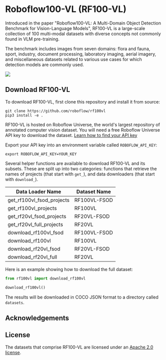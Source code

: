 # Roboflow100-VL (RF100-VL)

Introduced in the paper "Roboflow100-VL: A Multi-Domain Object Detection
Benchmark for Vision-Language Models", RF100-VL is a large-scale collection of 100 multi-modal datasets with diverse concepts not commonly found in VLM pre-training.

The benchmark includes images from seven domains: flora and fauna, sport, industry, document processing, laboratory imaging, aerial imagery, and miscellaneous datasets related to various use cases for which detection models are commonly used.

![](https://media.roboflow.com/rf100vl/results.png)

## Download RF100-VL

To download RF100-VL, first clone this repository and install it from source:

```
git clone https://github.com/roboflow/rf100vl
pip3 install -e .
```

RF100-VL is hosted on Roboflow Universe, the world's largest repository of annotated computer vision dataset. You will need a free Roboflow Universe API key to download the dataset. [Learn how to find your API key]()

Export your API key into an environment variable called `ROBOFLOW_API_KEY`:

```
export ROBOFLOW_API_KEY=YOUR_KEY
```

Several helper functions are available to download RF100-VL and its subsets. These are split up into two categories: functions that retrieve the names of projects (that start with `get_`), and data downloaders (that start with `download_`).

| Data Loader Name               | Dataset Name           |
|--------------------------------|------------------------|
| get_rf100vl_fsod_projects      | RF100VL-FSOD          |
| get_rf100vl_projects           | RF100VL               |
| get_rf20vl_fsod_projects       | RF20VL-FSOD           |
| get_rf20vl_full_projects       | RF20VL           |
| download_rf100vl_fsod          | RF100VL-FSOD          |
| download_rf100vl               | RF100VL               |
| download_rf20vl_fsod           | RF20VL-FSOD           |
| download_rf20vl_full           | RF20VL           |

Here is an example showing how to download the full dataset:

```python
from rf100vl import download_rf100vl

download_rf100vl()
```

The results will be downloaded in COCO JSON format to a directory called `datasets`.

## Acknowledgements



## License

The datasets that comprise RF100-VL are licensed under an [Apache 2.0 license](LICENSE).

